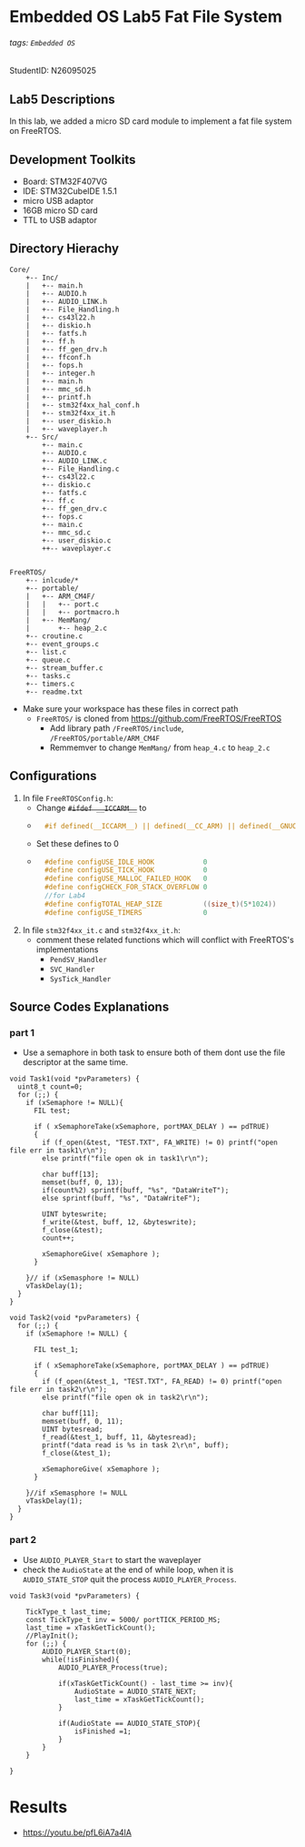 # Embedded OS Lab5 Fat File System
###### tags: `Embedded OS`

StudentID: N26095025

## Lab5 Descriptions
In this lab, we added a micro SD card module to implement a fat file system on FreeRTOS.

## Development Toolkits
* Board: STM32F407VG
* IDE: STM32CubeIDE 1.5.1
* micro USB adaptor
* 16GB micro SD card
* TTL to USB adaptor


## Directory Hierachy
```
Core/
    +-- Inc/
    |   +-- main.h
    |   +-- AUDIO.h
    |   +-- AUDIO_LINK.h
    |   +-- File_Handling.h
    |   +-- cs43l22.h
    |   +-- diskio.h
    |   +-- fatfs.h
    |   +-- ff.h
    |   +-- ff_gen_drv.h
    |   +-- ffconf.h
    |   +-- fops.h
    |   +-- integer.h
    |   +-- main.h
    |   +-- mmc_sd.h
    |   +-- printf.h
    |   +-- stm32f4xx_hal_conf.h
    |   +-- stm32f4xx_it.h
    |   +-- user_diskio.h
    |   +-- waveplayer.h
    +-- Src/
        +-- main.c
        +-- AUDIO.c
        +-- AUDIO_LINK.c
        +-- File_Handling.c
        +-- cs43l22.c
        +-- diskio.c
        +-- fatfs.c
        +-- ff.c
        +-- ff_gen_drv.c
        +-- fops.c
        +-- main.c
        +-- mmc_sd.c
        +-- user_diskio.c
        ++-- waveplayer.c


FreeRTOS/
    +-- inlcude/*
    +-- portable/
    |   +-- ARM_CM4F/
    |   |   +-- port.c
    |   |   +-- portmacro.h
    |   +-- MemMang/
    |       +-- heap_2.c
    +-- croutine.c
    +-- event_groups.c
    +-- list.c
    +-- queue.c
    +-- stream_buffer.c
    +-- tasks.c
    +-- timers.c
    +-- readme.txt
```

* Make sure your workspace has these files in correct path
    * ```FreeRTOS/``` is cloned from https://github.com/FreeRTOS/FreeRTOS 
        * Add library path ```/FreeRTOS/include```, ```/FreeRTOS/portable/ARM_CM4F```
        * Remmemver to change ```MemMang/``` from ```heap_4.c``` to ```heap_2.c```

## Configurations

1. In file ```FreeRTOSConfig.h```:
    * Change ~~```#ifdef __ICCARM__```~~ to 
    * ```c
        #if defined(__ICCARM__) || defined(__CC_ARM) || defined(__GNUC__)
        ```
    * Set these defines to 0  
    * ```c
        #define configUSE_IDLE_HOOK            0
        #define configUSE_TICK_HOOK            0
        #define configUSE_MALLOC_FAILED_HOOK   0
        #define configCHECK_FOR_STACK_OVERFLOW 0
        //for Lab4
        #define configTOTAL_HEAP_SIZE          ((size_t)(5*1024))
        #define configUSE_TIMERS               0
        ```
2. In file ```stm32f4xx_it.c``` and ```stm32f4xx_it.h```:
    * comment these related functions which will conflict with FreeRTOS's implementations
        * ```PendSV_Handler```
        * ```SVC_Handler```
        * ```SysTick_Handler```

## Source Codes Explanations

### part 1
* Use a semaphore in both task to ensure both of them dont use the file descriptor at the same time.
```clike
void Task1(void *pvParameters) {
  uint8_t count=0;
  for (;;) {
	if (xSemaphore != NULL){
	  FIL test;

	  if ( xSemaphoreTake(xSemaphore, portMAX_DELAY ) == pdTRUE)
	  {
	    if (f_open(&test, "TEST.TXT", FA_WRITE) != 0) printf("open file err in task1\r\n");
	    else printf("file open ok in task1\r\n");

		char buff[13];
		memset(buff, 0, 13);
		if(count%2) sprintf(buff, "%s", "DataWriteT");
		else sprintf(buff, "%s", "DataWriteF");

		UINT byteswrite;
		f_write(&test, buff, 12, &byteswrite);
		f_close(&test);
		count++;

		xSemaphoreGive( xSemaphore );
	  }

    }// if (xSemasphore != NULL)
    vTaskDelay(1);
  }
}

void Task2(void *pvParameters) {
  for (;;) {
    if (xSemaphore != NULL) {

      FIL test_1;

      if ( xSemaphoreTake(xSemaphore, portMAX_DELAY ) == pdTRUE)
      {
	    if (f_open(&test_1, "TEST.TXT", FA_READ) != 0) printf("open file err in task2\r\n");
	    else printf("file open ok in task2\r\n");

	    char buff[11];
		memset(buff, 0, 11);
		UINT bytesread;
		f_read(&test_1, buff, 11, &bytesread);
		printf("data read is %s in task 2\r\n", buff);
		f_close(&test_1);

		xSemaphoreGive( xSemaphore );
	  }

    }//if xSemasphore != NULL
    vTaskDelay(1);
  }
}
```

### part 2
* Use ```AUDIO_PLAYER_Start``` to start the waveplayer
* check the ```AudioState``` at the end of while loop, when it is ```AUDIO_STATE_STOP``` quit the process ```AUDIO_PLAYER_Process```.
```clike=
void Task3(void *pvParameters) {

	TickType_t last_time;
	const TickType_t inv = 5000/ portTICK_PERIOD_MS;
	last_time = xTaskGetTickCount();
	//PlayInit();
	for (;;) {
		AUDIO_PLAYER_Start(0);
		while(!isFinished){
			AUDIO_PLAYER_Process(true);

			if(xTaskGetTickCount() - last_time >= inv){
				AudioState = AUDIO_STATE_NEXT;
				last_time = xTaskGetTickCount();
			}

			if(AudioState == AUDIO_STATE_STOP){
				isFinished =1;
			}
		}
	}

}
```

# Results
* https://youtu.be/pfL6iA7a4lA
